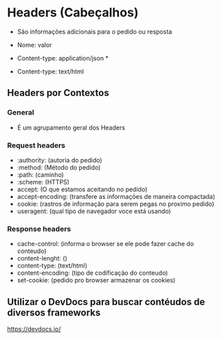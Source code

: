 # Headers (Cabeçalhos)

* São informações adicionais para o pedido ou resposta 

* Nome: valor 
* Content-type: application/json * 
* Content-type: text/html

## Headers por Contextos

### General

* É um agrupamento geral dos Headers

### Request headers

* :authority: (autoria do pedido)
* :method: (Método do pedido)
* :path: (caminho)
* :scheme: (HTTPS)
* accept: (O que estamos aceitando no pedido)
* accept-encoding: (transfere as informações de maneira compactada)
* cookie: (rastros de informação para serem pegas no proximo pedido)
* useragent: (qual tipo de navegador voce está usando)

### Response headers

* cache-control: (informa o browser se ele pode fazer cache do conteudo)
* content-lenght: ()
* content-type: (text/html)
* content-encoding: (tipo de codificação do conteudo)
* set-cookie: (pedido pro browser armazenar os cookies)

## Utilizar o DevDocs para buscar contéudos de diversos frameworks

https://devdocs.io/
